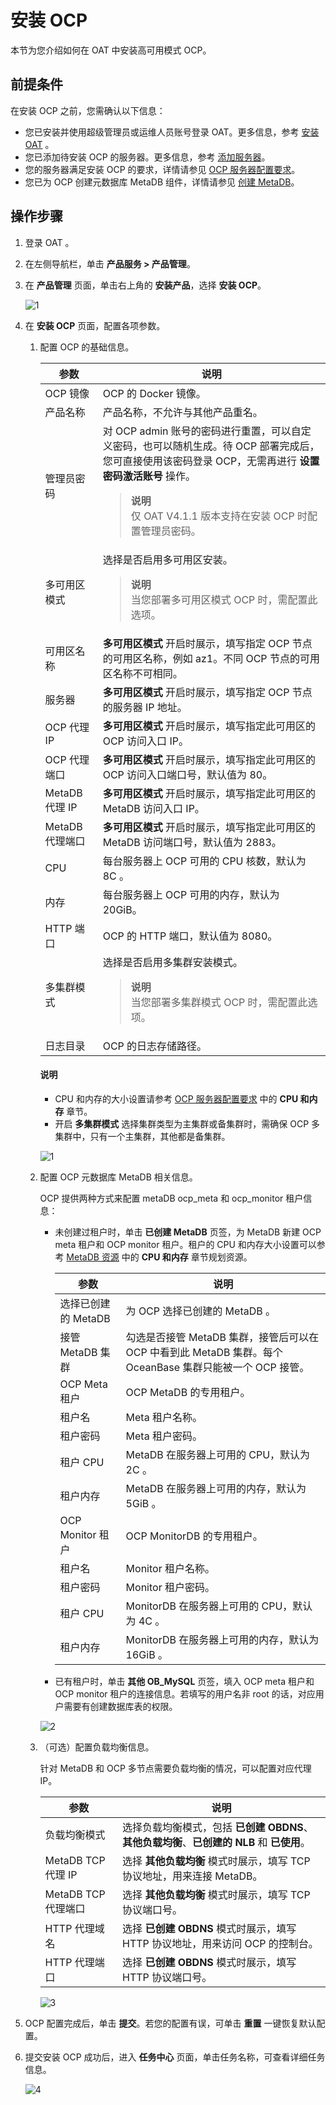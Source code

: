 # 安装 OCP

本节为您介绍如何在 OAT 中安装高可用模式 OCP。

## 前提条件

在安装 OCP 之前，您需确认以下信息：

* 您已安装并使用超级管理员或运维人员账号登录 OAT。更多信息，参考 [安装 OAT](../../../200.prepare-the-deployment-environment/100.install-oat.md) 。
* 您已添加待安装 OCP 的服务器。更多信息，参考 [添加服务器](../../../200.prepare-the-deployment-environment/200.standardized-host.md)。
* 您的服务器满足安装 OCP 的要求，详情请参见 [OCP 服务器配置要求](../../100.planning-resources/200.planning-resources-of-high-availability/100.ocp-server-specifications-multi-node.md)。
* 您已为 OCP 创建元数据库 MetaDB 组件，详情请参见 [创建 MetaDB](../200.deploying-a-high-availability-of-ocp/200.install-metadb-high-availability.md)。

## 操作步骤

1. 登录 OAT 。

2. 在左侧导航栏，单击 **产品服务 > 产品管理**。

3. 在 **产品管理** 页面，单击右上角的 **安装产品**，选择 **安装 OCP**。

     ![1](https://obbusiness-private.oss-cn-shanghai.aliyuncs.com/doc/img/ocp/401/%E5%AE%89%E8%A3%85ocp1.png)

4. 在 **安装 OCP** 页面，配置各项参数。

   1. 配置 OCP 的基础信息。

        |   参数   |   说明   |
        |--------|---------|
        |   OCP 镜像   |   OCP 的 Docker 镜像。   |
        |   产品名称   |   产品名称，不允许与其他产品重名。   |
        |   管理员密码  |    对 OCP admin 账号的密码进行重置，可以自定义密码，也可以随机生成。待 OCP 部署完成后，您可直接使用该密码登录 OCP，无需再进行 **设置密码激活账号** 操作。 <blockquote>**说明**</br>仅 OAT V4.1.1 版本支持在安装 OCP 时配置管理员密码。</blockquote>      |
        |   多可用区模式 |   选择是否启用多可用区安装。<blockquote>**说明**</br>当您部署多可用区模式 OCP 时，需配置此选项。</blockquote>     |
        |   可用区名称   |   **多可用区模式** 开启时展示，填写指定 OCP 节点的可用区名称，例如 az1。不同 OCP 节点的可用区名称不可相同。   |
        |   服务器   |   **多可用区模式** 开启时展示，填写指定 OCP 节点的服务器 IP 地址。   |
        |   OCP 代理 IP   |   **多可用区模式** 开启时展示，填写指定此可用区的 OCP 访问入口 IP。   |
        |   OCP 代理端口   |   **多可用区模式** 开启时展示，填写指定此可用区的 OCP 访问入口端口号，默认值为 80。   |
        |   MetaDB 代理 IP   |   **多可用区模式** 开启时展示，填写指定此可用区的 MetaDB 访问入口 IP。   |
        |   MetaDB 代理端口   |   **多可用区模式** 开启时展示，填写指定此可用区的 MetaDB 访问端口号，默认值为 2883。   |
        |   CPU   |   每台服务器上 OCP 可用的 CPU 核数，默认为 8C 。  |
        |   内存   |   每台服务器上 OCP 可用的内存，默认为 20GiB。   |
        |   HTTP 端口   |   OCP 的 HTTP 端口，默认值为 8080。   |
        |   多集群模式   |   选择是否启用多集群安装模式。<blockquote>**说明**</br>当您部署多集群模式 OCP 时，需配置此选项。</blockquote>  |
        |   日志目录  |   OCP 的日志存储路径。   |

      <main id="notice" type='explain'>
      <h4>说明</h4>
      <ul>
      <li>CPU 和内存的大小设置请参考 <a href="../../100.planning-resources/200.planning-resources-of-high-availability/100.ocp-server-specifications-multi-node.md">OCP 服务器配置要求</a> 中的 <strong>CPU 和内存</strong> 章节。</li>
      <li>开启 <strong>多集群模式</strong> 选择集群类型为主集群或备集群时，需确保 OCP 多集群中，只有一个主集群，其他都是备集群。</li>
      </ul>
      </main>

      ![1](https://obbusiness-private.oss-cn-shanghai.aliyuncs.com/doc/img/ocp/user-feedback/ocp-v422.png)

   2. 配置 OCP 元数据库 MetaDB 相关信息。

      OCP 提供两种方式来配置 metaDB ocp_meta 和 ocp_monitor 租户信息：

      * 未创建过租户时，单击 **已创建 MetaDB** 页签，为 MetaDB 新建 OCP meta 租户和 OCP monitor 租户。租户的 CPU 和内存大小设置可以参考 [MetaDB 资源](../../100.planning-resources/200.planning-resources-of-high-availability/200.metadb-resources-multi-node.md) 中的 **CPU 和内存** 章节规划资源。

        |   参数   |   说明   |
        |--------|---------|
        |   选择已创建的 MetaDB   |   为 OCP 选择已创建的 MetaDB 。  |
        |   接管 MetaDB 集群   |   勾选是否接管 MetaDB 集群，接管后可以在 OCP 中看到此 MetaDB 集群。每个 OceanBase 集群只能被一个 OCP 接管。  |
        |   OCP Meta 租户   |   OCP MetaDB 的专用租户。   |
        |   租户名   |   Meta 租户名称。  |
        |   租户密码  |   Meta 租户密码。  |
        |   租户 CPU  |   MetaDB 在服务器上可用的 CPU，默认为 2C 。  |
        |   租户内存  |   MetaDB 在服务器上可用的内存，默认为 5GiB 。  |
        |   OCP Monitor 租户  |   OCP MonitorDB 的专用租户。  |
        |   租户名  |   Monitor 租户名称。  |
        |   租户密码  |   Monitor 租户密码。  |
        |   租户 CPU  |   MonitorDB 在服务器上可用的 CPU，默认为 4C 。  |
        |   租户内存  |   MonitorDB 在服务器上可用的内存，默认为 16GiB 。  |

      * 已有租户时，单击 **其他 OB_MySQL** 页签，填入 OCP meta 租户和 OCP monitor 租户的连接信息。若填写的用户名非 root 的话，对应用户需要有创建数据库表的权限。

      ![2](https://obbusiness-private.oss-cn-shanghai.aliyuncs.com/doc/img/ocp/401/%E5%AE%89%E8%A3%85ocp-metadb%E9%85%8D%E7%BD%AE1.png)

   3. （可选）配置负载均衡信息。

      针对 MetaDB 和 OCP 多节点需要负载均衡的情况，可以配置对应代理 IP。

        |   参数   |   说明   |
        |--------|---------|
        |   负载均衡模式   |   选择负载均衡模式，包括 **已创建 OBDNS**、**其他负载均衡**、**已创建的 NLB** 和 **已使用**。  |
        |   MetaDB TCP 代理 IP   |  选择 **其他负载均衡** 模式时展示，填写 TCP 协议地址，用来连接 MetaDB。  |
        |   MetaDB TCP 代理端口   |  选择 **其他负载均衡** 模式时展示，填写 TCP 协议端口号。   |
        |   HTTP 代理域名  |   选择 **已创建 OBDNS** 模式时展示，填写 HTTP 协议地址，用来访问 OCP 的控制台。   |
        |   HTTP 代理端口  |   选择 **已创建 OBDNS** 模式时展示，填写 HTTP 协议端口号。  |

      ![3](https://obbusiness-private.oss-cn-shanghai.aliyuncs.com/doc/img/ocp/401/%E5%AE%89%E8%A3%85ocp-%E8%B4%9F%E8%BD%BD%E5%9D%87%E8%A1%A1%E9%85%8D%E7%BD%AE1.png)

5. OCP 配置完成后，单击 **提交**。若您的配置有误，可单击 **重置** 一键恢复默认配置。

6. 提交安装 OCP 成功后，进入 **任务中心** 页面，单击任务名称，可查看详细任务信息。

    ![4](https://obbusiness-private.oss-cn-shanghai.aliyuncs.com/doc/img/ocp/401/%E5%AE%89%E8%A3%85ocp%E4%BB%BB%E5%8A%A11.png)
